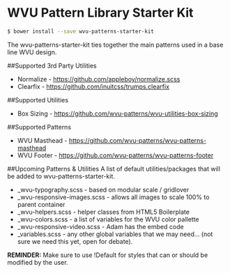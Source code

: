 # WVU Pattern Library Starter Kit

```bash
$ bower install --save wvu-patterns-starter-kit
```

The wvu-patterns-starter-kit ties together the main patterns used in a base line WVU design.

##Supported 3rd Party Utilities
* Normalize - https://github.com/appleboy/normalize.scss
* Clearfix - https://github.com/inuitcss/trumps.clearfix

##Supported Utilities
* Box Sizing - https://github.com/wvu-patterns/wvu-utilities-box-sizing

##Supported Patterns
* WVU Masthead - https://github.com/wvu-patterns/wvu-patterns-masthead
* WVU Footer - https://github.com/wvu-patterns/wvu-patterns-footer

##Upcoming Patterns & Utilities
A list of default utilities/packages that will be added to wvu-patterns-starter-kit.

* _wvu-typography.scss - based on modular scale / gridlover
* _wvu-responsive-images.scss - allows all images to scale 100% to parent container
* _wvu-helpers.scss - helper classes from HTML5 Boilerplate
* _wvu-colors.scss - a list of variables for the WVU color pallette
* _wvu-responsive-video.scss - Adam has the embed code
* _variables.scss - any other global variables that we may need... (not sure we need this yet, open for debate).

__REMINDER:__ Make sure to use !Default for styles that can or should be modified by the user.
